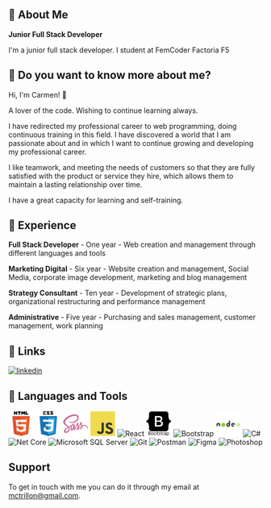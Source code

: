 ## 🚀 About Me

**Junior Full Stack Developer**

I'm a junior full stack developer. I student at FemCoder Factoria F5

## :white_flower: Do you want to know more about me?

Hi, I'm Carmen! 👋

A lover of the code. Wishing to continue learning always.

I have redirected my professional career to web programming, doing continuous training in this field. I have discovered a world that I am passionate about and in which I want to continue growing and developing my professional career.

I like teamwork, and meeting the needs of customers so that they are fully satisfied with the product or service they hire, which allows them to maintain a lasting relationship over time.

I have a great capacity for learning and self-training.

## :office: Experience
**Full Stack Developer** - One year - Web creation and management through different languages and tools

**Marketing Digital** - Six year - Website creation and management, Social Media, corporate image development, marketing and blog management

**Strategy Consultant** - Ten year - Development of strategic plans, organizational restructuring and performance management

**Administrative** - Five year - Purchasing and sales management, customer management, work planning

## 🔗 Links
[![linkedin](https://img.shields.io/badge/linkedin-0A66C2?style=for-the-badge&logo=linkedin&logoColor=white)](https://www.linkedin.com/in/carmentrillonavarro/)

## :floppy_disk: Languages and Tools
<div style="display:flex, flexdirection:row"><img style="width:50px" src="https://raw.githubusercontent.com/devicons/devicon/master/icons/html5/html5-original-wordmark.svg"  alt="HTML5"/>
<img style="width:50px" src="https://raw.githubusercontent.com/devicons/devicon/master/icons/css3/css3-original-wordmark.svg"  alt="CSS"/>
<img style="width:50px" src="https://raw.githubusercontent.com/devicons/devicon/master/icons/sass/sass-original.svg"  alt="Sass"/>
<img style="width:50px" src="https://raw.githubusercontent.com/devicons/devicon/master/icons/javascript/javascript-original.svg"  alt="JavaScript"/>
<img style="width:50px" src="https://cdn.worldvectorlogo.com/logos/react-1.svg"  alt="React"/>
<img style="width:50px" src="https://raw.githubusercontent.com/devicons/devicon/master/icons/bootstrap/bootstrap-plain-wordmark.svg"  alt="Bootstrap"/>
<img style="width:50px" src="https://pbs.twimg.com/profile_images/610586699798835201/OuezNT-e_400x400.png"  alt="Bootstrap"/>
<img style="width:50px" src="https://raw.githubusercontent.com/devicons/devicon/master/icons/nodejs/nodejs-original-wordmark.svg"  alt="Node"/>
<img style="width:50px" src="https://cdn.cdnlogo.com/logos/c/27/c.svg"  alt="C#"/>
<img style="width:50px" src="https://upload.wikimedia.org/wikipedia/commons/thumb/e/ee/.NET_Core_Logo.svg/768px-.NET_Core_Logo.svg.png"  alt="Net Core"/>
<img style="width:50px" src="https://www.svgrepo.com/show/303229/microsoft-sql-server-logo.svg"  alt="Microsoft SQL Server"/>
<img style="width:50px" src="https://camo.githubusercontent.com/fbfcb9e3dc648adc93bef37c718db16c52f617ad055a26de6dc3c21865c3321d/68747470733a2f2f7777772e766563746f726c6f676f2e7a6f6e652f6c6f676f732f6769742d73636d2f6769742d73636d2d69636f6e2e737667" alt="Git"/>
<img style="width:50px" src="https://camo.githubusercontent.com/93b32389bf746009ca2370de7fe06c3b5146f4c99d99df65994f9ced0ba41685/68747470733a2f2f7777772e766563746f726c6f676f2e7a6f6e652f6c6f676f732f676574706f73746d616e2f676574706f73746d616e2d69636f6e2e737667" alt="Postman"/>
<img style="width:50px" src="https://camo.githubusercontent.com/ed93c2b000a76ceaad1503e7eb9356591b885227e82a36a005b9d3498b303ba5/68747470733a2f2f7777772e766563746f726c6f676f2e7a6f6e652f6c6f676f732f6669676d612f6669676d612d69636f6e2e737667" alt="Figma"/>
<img style="width:50px" src="https://upload.wikimedia.org/wikipedia/commons/thumb/a/af/Adobe_Photoshop_CC_icon.svg/1051px-Adobe_Photoshop_CC_icon.svg.png" alt="Photoshop"/>
</div>

## Support

To get in touch with me you can do it through my email at mctrillon@gmail.com.
